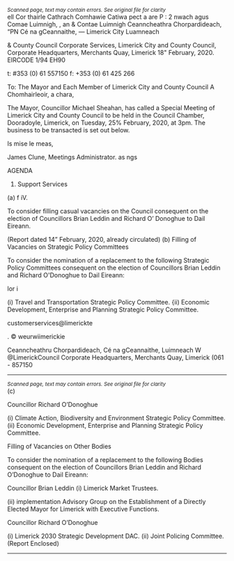 *<small>Scanned page, text may contain errors. See original file for clarity</small>*  
ell Cor thairle Cathrach Comhawie Catiwa pect a are
P : 2 nwach agus Comae Luimnigh,
, an & Contae Luimnigh Ceanncheathra Chorpardideach,
“PN Cé na gCeannaithe,
— Limerick City Luamneach

& County Council
Corporate Services,
Limerick City and County Council,
Corporate Headquarters,
Merchants Quay,
Limerick
18" February, 2020. EIRCODE 1/94 EH90

t: #353 (0) 61 557150
f: +353 (0) 61 425 266

To: The Mayor and Each Member of Limerick City and County Council
A Chomhairleoir, a chara,

The Mayor, Councillor Michael Sheahan, has called a Special Meeting of Limerick City and
County Council to be held in the Council Chamber, Dooradoyle, Limerick, on Tuesday, 25%
February, 2020, at 3pm. The business to be transacted is set out below.

Is mise le meas,

James Clune,
Meetings Administrator.
as ngs

AGENDA
1. Support Services

(a) f iV.

To consider filling casual vacancies on the Council consequent on the election of
Councillors Brian Leddin and Richard O’ Donoghue to Dail Eireann.

(Report dated 14” February, 2020, already circulated)
(b) Filling of Vacancies on Strategic Policy Committees

To consider the nomination of a replacement to the following Strategic Policy
Committees consequent on the election of Councillors Brian Leddin and Richard
O'Donoghue to Dail Eireann:

lor i

(i) Travel and Transportation Strategic Policy Committee.
{ii) Economic Development, Enterprise and Planning Strategic Policy
Committee.

customerservices@limerickte

. © weurwiimerickie

Ceanncheathru Chorpardideach, Cé na gCeannaithe, Luimneach W @LimerickCouncil
Corporate Headquarters, Merchants Quay, Limerick (061 - 857150

---
*<small>Scanned page, text may contain errors. See original file for clarity</small>*  
(c)

Councillor Richard O’Donoghue

(i) Climate Action, Biodiversity and Environment Strategic Policy Committee.
(ii) Economic Development, Enterprise and Planning Strategic Policy
Committee.

Filling of Vacancies on Other Bodies

To consider the nomination of a replacement to the following Bodies consequent
on the election of Councillors Brian Leddin and Richard O’Donoghue to Dail
Eireann:

Councillor Brian Leddin
(i) Limerick Market Trustees.

(ii) implementation Advisory Group on the Establishment of a Directly Elected
Mayor for Limerick with Executive Functions.

Councillor Richard O’Donoghue

(i) Limerick 2030 Strategic Development DAC.
(ii) Joint Policing Committee.
(Report Enclosed)

---
